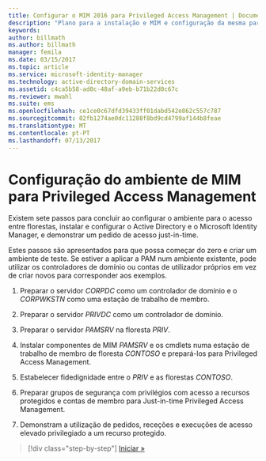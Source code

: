 ```yaml
---
title: Configurar o MIM 2016 para Privileged Access Management | Documentos da Microsoft
description: "Plano para a instalação e MIM e configuração da mesma para Privileged Access Management."
keywords: 
author: billmath
ms.author: billmath
manager: femila
ms.date: 03/15/2017
ms.topic: article
ms.service: microsoft-identity-manager
ms.technology: active-directory-domain-services
ms.assetid: c4ca5b58-ad0c-48af-a9eb-b71b22d0c67c
ms.reviewer: mwahl
ms.suite: ems
ms.openlocfilehash: ce1ce0c67dfd39433ff01dabd542e862c557c787
ms.sourcegitcommit: 02fb1274ae0dc11288f8bd9cd4799af144b8feae
ms.translationtype: MT
ms.contentlocale: pt-PT
ms.lasthandoff: 07/13/2017
---
```

# Configuração do ambiente de MIM para Privileged Access Management
<a id="configure-the-mim-environment-for-privileged-access-management" class="xliff"></a>
Existem sete passos para concluir ao configurar o ambiente para o acesso entre florestas, instalar e configurar o Active Directory e o Microsoft Identity Manager, e demonstrar um pedido de acesso just-in-time.

Estes passos são apresentados para que possa começar do zero e criar um ambiente de teste. Se estiver a aplicar a PAM num ambiente existente, pode utilizar os controladores de domínio ou contas de utilizador próprios em vez de criar novos para corresponder aos exemplos.

1.  Preparar o servidor *CORPDC* como um controlador de domínio e o *CORPWKSTN* como uma estação de trabalho de membro.

2.  Preparar o servidor *PRIVDC* como um controlador de domínio.

3.  Preparar o servidor *PAMSRV* na floresta *PRIV*.

4.  Instalar componentes de MIM *PAMSRV* e os cmdlets numa estação de trabalho de membro de floresta *CONTOSO* e prepará-los para Privileged Access Management.

5.  Estabelecer fidedignidade entre o *PRIV* e as florestas *CONTOSO*.

6.  Preparar grupos de segurança com privilégios com acesso a recursos protegidos e contas de membro para Just-in-time Privileged Access Management.

7.  Demonstram a utilização de pedidos, receções e execuções de acesso elevado privilegiado a um recurso protegido.

>[!div class="step-by-step"]
[Iniciar »](step-1-prepare-corp-domain.md)
